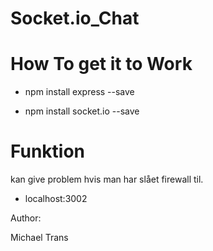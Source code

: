 # Socket.io_Chat

# How To get it to Work

- npm install express --save

- npm install socket.io --save

# Funktion

kan give problem hvis man har slået firewall til.

- localhost:3002

Author:

Michael Trans
